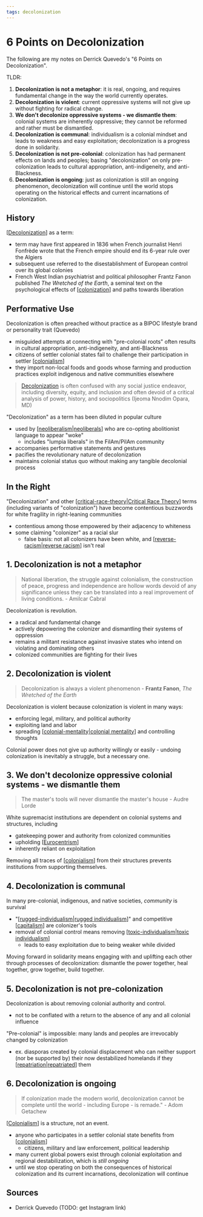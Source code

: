 ```yaml
---
tags: decolonization
---
```


# 6 Points on Decolonization

The following are my notes on Derrick Quevedo's "6 Points on Decolonization".

TLDR:

1. **Decolonization is not a metaphor**: it is real, ongoing, and requires fundamental change in the way the world currently operates.
2. **Decolonization is violent**: current oppressive systems will not give up without fighting for radical change.
3. **We don't decolonize oppressive systems - we dismantle them**: colonial systems are inherently oppressive; they cannot be reformed and rather must be dismantled.
4. **Decolonization is communal**: individualism is a colonial mindset and leads to weakness and easy exploitation; decolonization is a progress done in solidarity.
5. **Decolonization is not pre-colonial**: colonization has had permanent effects on lands and peoples; basing "decolonization" on only pre-colonization leads to cultural appropriation, anti-indigeneity, and anti-Blackness.
6. **Decolonization is ongoing**: just as colonization is still an ongoing phenomenon, decolonization will continue until the world stops operating on the historical effects and current incarnations of colonization.

## History

[[Decolonization]] as a term:

- term may have first appeared in 1836 when French journalist Henri Fonfrède wrote that the French empire should end its 6-year rule over the Algiers
- subsequent use referred to the disestablishment of European control over its global colonies
- French West Indian psychiatrist and political philosopher Frantz Fanon published _The Wretched of the Earth_, a seminal text on the psychological effects of [[colonization]] and paths towards liberation

## Performative Use

Decolonization is often preached without practice as a BIPOC lifestyle brand or personality trait (Quevedo)

- misguided attempts at connecting with "pre-colonial roots" often results in cultural appropriation, anti-indigeneity, and anti-Blackness
- citizens of settler colonial states fail to challenge their participation in settler [[colonialism]]
- they import non-local foods and goods whose farming and production practices exploit indigenous and native communities elsewhere

> [Decolonization] is often confused with any social justice endeavor, including diversity, equity, and inclusion and often devoid of a critical analysis of power, history, and sociopolitics (Ijeoma Nnodim Opara, MD)

"Decolonization" as a term has been diluted in popular culture

- used by [[neoliberalism|neoliberals]] who are co-opting abolitionist language to appear "woke"
  - includes "lumpia liberals" in the FilAm/PilAm community
- accompanies performative statements and gestures
- pacifies the revolutionary nature of decolonization
- maintains colonial status quo without making any tangible decolonial process

## In the Right

"Decolonization" and other [[critical-race-theory|Critical Race Theory]] terms (including variants of "colonization") have become contentious buzzwords for white fragility in right-leaning communities

- contentious among those empowered by their adjacency to whiteness
- some claiming "colonizer" as a racial slur
  - false basis: not all colonizers have been white, and [[reverse-racism|reverse racism]] isn't real

## 1. Decolonization is not a metaphor

> National liberation, the struggle against colonialism, the construction of peace, progress and independence are hollow words devoid of any significance unless they can be translated into a real improvement of living conditions. - Amilcar Cabral

Decolonization is revolution.

- a radical and fundamental change
- actively depowering the colonizer and dismantling their systems of oppression
- remains a militant resistance against invasive states who intend on violating and dominating others
- colonized communities are fighting for their lives

## 2. Decolonization is violent

> Decolonization is always a violent phenomenon - **Frantz Fanon**, _The Wretched of the Earth_

Decolonization is violent because colonization is violent in many ways:

- enforcing legal, military, and political authority
- exploiting land and labor
- spreading [[colonial-mentality|colonial mentality]] and controlling thoughts

Colonial power does not give up authority willingly or easily - undoing colonization is inevitably a struggle, but a necessary one.

## 3. We don't decolonize oppressive colonial systems - we dismantle them

> The master's tools will never dismantle the master's house - Audre Lorde

White supremacist institutions are dependent on colonial systems and structures, including

- gatekeeping power and authority from colonized communities
- upholding [[Eurocentrism]]
- inherently reliant on exploitation

Removing all traces of [[colonialism]] from their structures prevents institutions from supporting themselves.

## 4. Decolonization is communal

In many pre-colonial, indigenous, and native societies, _community_ is survival

- "[[rugged-individualism|rugged individualism]]" and competitive [[capitalism]] are colonizer's tools
- removal of colonial control means removing [[toxic-individualism|toxic individualism]]
  - leads to easy exploitation due to being weaker while divided

Moving forward in solidarity means engaging with and uplifting each other through processes of decolonization: dismantle the power together, heal together, grow together, build together.

## 5. Decolonization is not pre-colonization

Decolonization is about removing colonial authority and control.

- not to be conflated with a return to the absence of any and all colonial influence

"Pre-colonial" is impossible: many lands and peoples are irrevocably changed by colonization

- ex. diasporas created by colonial displacement who can neither support (nor be supported by) their now destabilized homelands if they [[repatriation|repatriated]] them

## 6. Decolonization is ongoing

> If colonization made the modern world, decolonization cannot be complete until the world - including Europe - is remade." - Adom Getachew

[[Colonialism]] is a structure, not an event.

- anyone who participates in a settler colonial state benefits from [[colonialism]]
  - citizens, military and law enforcement, political leadership
- many current global powers exist through colonial exploitation and regional destabilization, which is _still ongoing_
- until we stop operating on both the consequences of historical colonization and its current incarnations, decolonization will continue

## Sources

- Derrick Quevedo (TODO: get Instagram link)

[//begin]: # "Autogenerated link references for markdown compatibility"
[Decolonization]: decolonization "Decolonization"
[colonization]: colonization "Colonization"
[colonialism]: colonialism "Colonialism"
[neoliberalism|neoliberals]: neoliberalism "Neoliberalism"
[critical-race-theory|Critical Race Theory]: critical-race-theory "Critical Race Theory"
[reverse-racism|reverse racism]: reverse-racism "Reverse racism"
[colonial-mentality|colonial mentality]: colonial-mentality "Colonial mentality"
[Eurocentrism]: eurocentrism "Eurocentrism"
[rugged-individualism|rugged individualism]: rugged-individualism "Rugged individualism"
[capitalism]: capitalism "Capitalism"
[toxic-individualism|toxic individualism]: toxic-individualism "Toxic individualism"
[repatriation|repatriated]: repatriation "Repatriation"
[Colonialism]: colonialism "Colonialism"
[//end]: # "Autogenerated link references"
